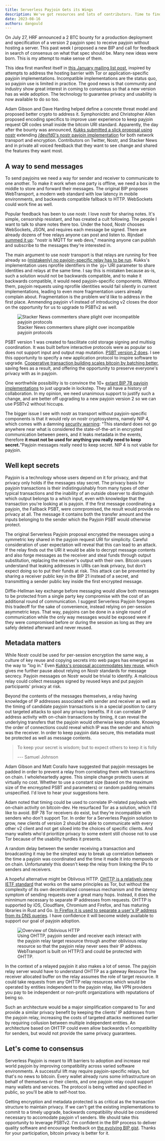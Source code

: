 ```yaml
---
title: Serverless Payjoin Gets its Wings
description: We've got resources and lots of contributors. Time to find consensus.
date: 2023-08-16
authors: dangould
---
```



On July 27, HRF announced a 2 BTC bounty for a production deployment and
specification of a version 2 payjoin spec to receive payjoin without
hosting a server. This past week I proposed a new BIP and call for
feedback in search of consensus on what that spec should be. Many new
ideas were born. This is my attempt to make sense of them.

<!-- truncate -->

This idea first manifest itself in [this January mailing list
post](https://lists.linuxfoundation.org/pipermail/bitcoin-dev/2023-January/021364.html),
inspired by attempts to address the hosting barrier with Tor or
application-specific payjoin implementations. Incompatible
implementations are the status quo, so payjoin use is limited in
practice. The good news is that community and industry show great
interest in coming to consensus so that a new version has as wide
adoption. The technology to guarantee privacy and usability is now
available to do so too.

Adam Gibson and Dave Harding helped define a concrete threat model and
proposed better crypto to address it. Symphonicbtc and Christopher Allen
proposed encoding specifics to improve user experience to keep payjoin
request QR codes small inside the bitcoin URI standard. Apparently, the
day after the bounty was announced, [Kukks submitted a slick proposal
using nostr](https://twitter.com/MrKukks/status/1690662070935564289)
extending [/dev/fd0's nostr payjoin
implementation](https://twitter.com/1440000bytes/status/1667281729286012929)
for both network transport and encryption. Contributors on Twitter,
Nostr, and Stacker News and in private all voiced feedback that they
want to see change and shared the features they want most.

## A way to send messages

To send payjoins we need a way for sender and receiver to communicate to
one another. To make it work when one party is offline, we need a box in
the middle to store and forward their messages. The original BIP
proposes WebTransport, a modern web standard with low latency in mobile
environments, and backwards compatible fallback to HTTP. WebSockets
could work fine as well.

Popular feedback has been to use nostr. I love nostr for sharing notes.
It's simple, censorship resistant, and has created a cult following. The
people I want to talk to share notes there too. Under the hood, Nostr
chooses WebSockets, JSON, and requires each message be signed. There are
already dozens of free relays anyone can post and listen to. Rijndael
[summed it
up](https://twitter.com/rot13maxi/status/1689306769422458880): "nostr is
MQTT for web devs," meaning anyone can publish and subscribe to the
messages they're interested in.

The main argument to use nostr transport is that relays are running for
free already so ([mistakenly) no payjoin-specific relay has to be
run](https://stacker.news/items/224197). Kukks's implementation uses
nprofile identifiers in the \`pj=\`URI parameter to share identities and
relays at the same time. I say this is mistaken because as-is, such a
solution would not be backwards compatible, and to make it backwards
compatible, it would need payjoin-specific components. Without them,
payjoin requests using nprofile identities would fail silently in
current implementations, leading to even more fragmentation users
already complain about. Fragmentation is the problem we'd like to
address in the first place. Ammending payjoin v1 instead of introducing
v2 closes the door on the opportunity for us to upgrade to PSBTv2 as
well.

<figure>
<img alt="Stacker News commenters share plight over incompatible payjoin protocols" src="/img/stacker-news.webp" />
  <figcaption>Stacker News commenters share plight over incompatible payjoin protocols</figcaption>
</figure>

PSBT version 1 was created to fascilitate cold storage signing and
multisig coordination. It was built before interactive protocols were as
popular so does not support input and output map mutation. [PSBT version
2 does](https://chaincase.app/words/interactive-transactions-psbt). I
see this opportunity to specify a new application protocol to inspire
software to upgrade. [Cooperative transaction building scales bitcoin by
batching
better](https://payjoin.substack.com/p/interactive-payment-batching-is-better),
saving fees as a result, and offering the opportunity to preserve
everyone's privacy with as in payjoin.

One worthwhile possibility is to convince the 10+ [extant BIP 78 payjoin
implementations](https://en.bitcoin.it/wiki/PayJoin_adoption) to just
upgrade in lockstep. They all have a history of collaboration. In my
opinion, we need unanimous support to justify such a change, and are
better off upgrading to a new payjoin version 2 so we can use PSBTv2
without hiccups.

The bigger issue I see with nostr as transport without payjoin-specific
components is that it would rely on nostr cryptosystems, namely NIP 4,
which comes with a damning [security
warning](https://github.com/nostr-protocol/nips/blob/master/04.md#security-warning):
"This standard does not go anywhere near what is considered the
state-of-the-art in encrypted communication between peers, and it leaks
metadata in the events, therefore **it must not be used for anything you
really need to keep secret.**"Payjoin messages really need to keep
secret. NIP 4 is not viable for payjoin.

## Well kept secrets

Payjoin is a technology whose users depend on it for privacy, and that
privacy only holds if the messages stay secret. The privacy basis for
payjoin transactions is their indistinguishably from many types of other
typical transactions and the inability of an outside observer to
distinguish which output belongs to a which input, even with knowledge
that the transaction you're looking at is payjoin. If the first message
coordinating a payjoin, the Fallback PSBT, were comrpromised, the result
would provide no privacy at all. The message it contains both the
transfer amount and the inputs belonging to the sender which the Payjoin
PSBT would otherwise protect.

The original Serverless Payjoin proposal encrypted the messages using a
symmetric key shared in the payjoin request URI for simplicity. Careful
consideration of user expectation will reveal that this can lead to an
attack. If the relay finds out the URI it would be able to decrypt
message contents and also forge messages as the receiver and steal funds
through output substitution, replacing the receiver's output with their
own. Bitcoin users understand that leaking addresses in URIs can leak
privacy, but don't expect doing so to put their funds at risk. This
attack can be prevented by sharing a receiver public key in the BIP 21
instead of a secret, and transmitting a sender public key inside the
first encrypted message.

Diffie-Hellman key exchange before messaging would allow both messages
to be protected from a single party key compromise with the cost of an
additional round of communication. I suggest Serverless Payjoin foregoes
this tradeoff for the sake of convenience, instead relying on
per-session asymmetric keys. That way, payjoins can be done in a single
round of communication while the only way messages would be exposed were
if they were compromised before or during the session as long as they
are safely deleted afterward and never reused.

## Metadata matters

While Nostr could be used for per-session encryption the same way, a
culture of key reuse and copying secrets into web pages has emerged as
the way to "log in." Even [Kukks's proposal accommodates key
reuse](https://github.com/Kukks/BTCPayServer.BIP78/blob/80f8d5f8c294cb9a88a76d7b8f5d08e80dac5182/BTCPayServer.BIP78.Nostr/README.md?plain=1#L56),
which gives me further pause about relying on Nostr standards for
message secrecy. Payjoin messages on Nostr would be trivial to identify.
A malicious relay could collect messages signed by reused keys and put
payjoin participants' privacy at risk.

Beyond the contents of the messages themselves, a relay having knowledge
of IP addresses associated with sender and receiver as well as the
timing of candidate payjoin transactions is in a special position to
carry out targeted attacks to spoil any privacy benefits. If it can
correlate IP address activity with on-chain transactions by timing, it
can reveal the underlying transfers that the payjoin would otherwise
keep private. Knowing the order of connections could reveal which IP was
the sender and which was the receiver. In order to keep payjoin data
secure, this metadata must be protected as well as message contents.

> To keep your secret is wisdom; but to expect others to keep it is folly
>
> --- Samuel Johnson

Adam Gibson and Matt Corallo have suggested that payjoin messages be
padded in order to prevent a relay from correlating them with
transactions on chain. I wholeheartedly agree. This simple change
protects users at virtually no cost. Whether to use a constant size
(based on the maximum size of the encreypted PSBT and parameters) or
random padding remains unspecified. I'd love to hear your suggestions
here.

Adam noted that timing could be used to correlate IP-related payloads
with on-chain activity on bitcoin-dev. He resurfaced Tor as a solution,
which I'd like to avoid. BIP 78 Tor receivers do exist, but they're
incompatible with senders who don't support Tor. In order for a
Serverless Payjoin solution to grow, new clients of version 2 should be
able to communicate with every other v2 client and not get siloed into
the choices of specific clients. And many wallets who'd prioritize
privacy to some extent still choose not to use Tor because of the
usability hurdles it presents.

A random delay between the sender receiving a transaction and
broadcasting it may be the simplest way to break up correlation between
the time a payjoin was coordinated and the time it made it into mempools
or on chain. Unfortunately this doesn't keep the relay from linking the
IPs to senders and receivers.

A hopeful alternative might be Oblivous HTTP. [OHTTP is a relatively new
IETF
standard](https://ietf-wg-ohai.github.io/oblivious-http/draft-ietf-ohai-ohttp.html)
that works on the same principles as Tor, but without the complexity of
its own decentralized consensus mechanism and the latency symptom of
sending requests over a great many hops. Instead, it does the minnimum
necessary to separate IP addresses from requests. OHTTP is supported by
iOS, Cloudflare, Chromium and Firefox, and has maturing libraries in
Rust and Go. [In Firefox it is used to separate a user's IP address from
its DNS
queries](https://ubunlog.com/en/Firefox-112-has-already-been-released-and-presents-improvements-in-menu-functions-and-more/).
I have confidence it will become widely available to support our goal of
payjoin adoption.

<figure>
<img alt="Overview of Oblivious HTTP" src="/img/oblivious-http.webp" />
<figcaption>Using OHTTP, payjoin sender and receiver each interact with the payjoin relay target resource through another oblivious relay resource so that the payjoin relay never sees their IP address. WebTransport is built on HTTP/3 and could be protected with OHTTP.</figcaption>
</figure>

In the context of a relayed payjoin it also makes a lot of sense. The
payjoin relay server would have to understand OHTTP as a gateway
Resource The receiver allocated buffer on the relay assumes the role of
target resource. It could take requests from any OHTTP relay resources
which would be operated by entities independent to the payjoin relay,
like VPN providers you pay to be independent or non-profit organizations
with reputations of being so.

Such an architecture would be a major simplification compared to Tor and
provide a similar privacy benefit by keeping the clients' IP addresses
from the payjoin relay, increasing the costs of targeted attacks
mentioned earlier by requiring collusion between multiple independent
entities. An architecture based on OHTTP could even allow backwards v1
compatibility for senders, but would not provide the same privacy
guarantees.

## Let's come to consensus

Serverless Payjoin is meant to lift barriers to adoption and increase
real world payjoin by improving compatibility across varied software
environments. A successful lift may require payjoin-specific relays, but
that's no news to bitcoin. Every wallet already runs some infrastructure
on behalf of themselves or their clients, and one payjoin relay could
support many wallets and services. The protocol is being vetted and
specified in public, so you'll be able to self-host too.

Getting encryption and metadata protected is as critical as the
transaction structure to maintain privacy. If we can't get the existing
implementations to commit to a timely upgrade, backwards compatibility
should be considered necessary to accomodate payjoin v1 senders. We
should take this opportunity to leverage PSBTv2. I'm confident in the
BIP process to deliver quality software and encourage feedback on [the
evolving BIP
gist](https://gist.github.com/DanGould/243e418752fff760c9f6b23bba8a32f9).
Thanks for your participation, bitcoin privacy is better for it.
